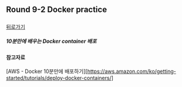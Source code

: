 ## Round 9-2 Docker practice

##### 

[뒤로가기](/docker/README.md)

##### 10분만에 배우는 Docker container 배포

#### 참고자료  

[AWS - Docker 10분만에 배포하기][https://aws.amazon.com/ko/getting-started/tutorials/deploy-docker-containers/]
